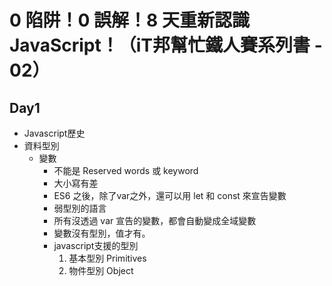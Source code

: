 # 0 陷阱！0 誤解！8 天重新認識 JavaScript！（iT邦幫忙鐵人賽系列書 - 02）
## Day1
- Javascript歷史
- 資料型別
    - 變數
        - 不能是 Reserved words 或 keyword
        - 大小寫有差
        - ES6 之後，除了var之外，還可以用 let 和 const 來宣告變數
        - 弱型別的語言
        - 所有沒透過 var 宣告的變數，都會自動變成全域變數
        - 變數沒有型別，值才有。
        - javascript支援的型別
            1. 基本型別 Primitives
            2. 物件型別 Object
